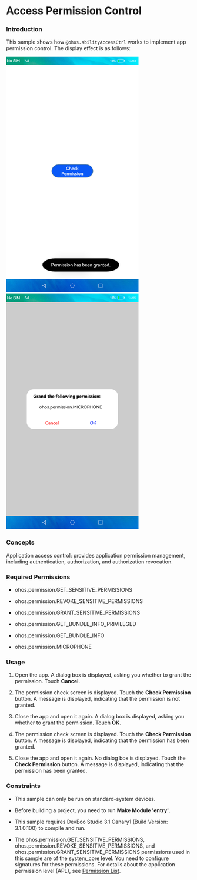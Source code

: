 # Access Permission Control

### Introduction

This sample shows how `@ohos.abilityAccessCtrl` works to implement app permission control. The display effect is as follows:

![](screenshots/device/main_en.png) ![](screenshots/device/dialog_en.png)

### Concepts

Application access control: provides application permission management, including authentication, authorization, and authorization revocation.

### Required Permissions

- ohos.permission.GET_SENSITIVE_PERMISSIONS

- ohos.permission.REVOKE_SENSITIVE_PERMISSIONS

- ohos.permission.GRANT_SENSITIVE_PERMISSIONS

- ohos.permission.GET_BUNDLE_INFO_PRIVILEGED

- ohos.permission.GET_BUNDLE_INFO

- ohos.permission.MICROPHONE


### Usage

1. Open the app. A dialog box is displayed, asking you whether to grant the permission. Touch **Cancel**.

2. The permission check screen is displayed. Touch the **Check Permission** button. A message is displayed, indicating that the permission is not granted.

3. Close the app and open it again. A dialog box is displayed, asking you whether to grant the permission. Touch **OK**.

4. The permission check screen is displayed. Touch the **Check Permission** button. A message is displayed, indicating that the permission has been granted.

5. Close the app and open it again. No dialog box is displayed. Touch the **Check Permission** button. A message is displayed, indicating that the permission has been granted.

### Constraints

- This sample can only be run on standard-system devices.

- Before building a project, you need to run **Make Module 'entry'**.

- This sample requires DevEco Studio 3.1 Canary1 (Build Version: 3.1.0.100) to compile and run.

- The ohos.permission.GET_SENSITIVE_PERMISSIONS, ohos.permission.REVOKE_SENSITIVE_PERMISSIONS, and ohos.permission.GRANT_SENSITIVE_PERMISSIONS permissions used in this sample are of the system_core level. You need to configure signatures for these permissions. For details about the application permission level (APL), see [Permission List](https://gitee.com/openharmony/docs/blob/master/en/application-dev/security/AccessToken/permissions-for-all.md).
